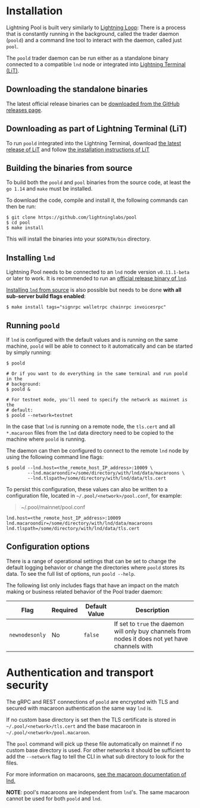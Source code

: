 # Installation

Lightning Pool is built very similarly to
[Lightning Loop](https://github.com/lightninglabs/loop): There is a process that
is constantly running in the background, called the trader daemon (`poold`) and
a command line tool to interact with the daemon, called just `pool`.

The `poold` trader daemon can be run either as a standalone binary connected to
a compatible `lnd` node or integrated into
[Lightning Terminal (LiT)](https://github.com/lightninglabs/lightning-terminal).

## Downloading the standalone binaries

The latest official release binaries can be [downloaded from the GitHub
releases page](https://github.com/lightninglabs/pool/releases).

## Downloading as part of Lightning Terminal (LiT)

To run `poold` integrated into the Lightning Terminal, download [the latest
release of LiT](https://github.com/lightninglabs/lightning-terminal/releases)
and follow
[the installation instructions of LiT](https://github.com/lightninglabs/lightning-terminal#execution)

## Building the binaries from source

To build both the `poold` and `pool` binaries from the source code, at least the
`go 1.14` and `make` must be installed.

To download the code, compile and install it, the following commands can then
be run:

```shell
$ git clone https://github.com/lightninglabs/pool
$ cd pool
$ make install
```

This will install the binaries into your `$GOPATH/bin` directory.

## Installing `lnd`

Lightning Pool needs to be connected to an `lnd` node version `v0.11.1-beta` or
later to work. It is recommended to run an
[official release binary of `lnd`](https://github.com/lightningnetwork/lnd/releases).

[Installing `lnd` from source](https://github.com/lightningnetwork/lnd/blob/master/docs/INSTALL.md#installing-lnd)
is also possible but needs to be done **with all sub-server build flags
enabled**:

```shell
$ make install tags="signrpc walletrpc chainrpc invoicesrpc"
```

## Running `poold`

If `lnd` is configured with the default values and is running on the same
machine, `poold` will be able to connect to it automatically and can be started
by simply running:

```shell
$ poold

# Or if you want to do everything in the same terminal and run poold in the
# background:
$ poold &

# For testnet mode, you'll need to specify the network as mainnet is the
# default:
$ poold --network=testnet
```

In the case that `lnd` is running on a remote node, the `tls.cert` and all
`*.macaroon` files from the `lnd` data directory need to be copied to the
machine where `poold` is running.

The daemon can then be configured to connect to the remote `lnd` node by using
the following command line flags:

```shell
$ poold --lnd.host=<the_remote_host_IP_address>:10009 \
        --lnd.macaroondir=/some/directory/with/lnd/data/macaroons \
        --lnd.tlspath=/some/directory/with/lnd/data/tls.cert
```

To persist this configuration, these values can also be written to a
configuration file, located in `~/.pool/<network>/pool.conf`, for example:

> ~/.pool/mainnet/pool.conf
```text
lnd.host=<the_remote_host_IP_address>:10009
lnd.macaroondir=/some/directory/with/lnd/data/macaroons
lnd.tlspath=/some/directory/with/lnd/data/tls.cert
```

## Configuration options

There is a range of operational settings that can be set to change the default
logging behavior or change the directories where `poold` stores its data. To
see the full list of options, run `poold --help`.

The following list only includes flags that have an impact on the match making
or business related behavior of the Pool trader daemon:

| Flag        | Required | Default Value | Description                         |
|-------------|----------|---------------|-------------------------------------|
| `newnodesonly` | No | `false` | If set to `true` the daemon will only buy channels from nodes it does not yet have channels with |

# Authentication and transport security

The gRPC and REST connections of `poold` are encrypted with TLS and secured with
macaroon authentication the same way `lnd` is.

If no custom base directory is set then the TLS certificate is stored in
`~/.pool/<network>/tls.cert` and the base macaroon in
`~/.pool/<network>/pool.macaroon`.

The `pool` command will pick up these file automatically on mainnet if no custom
base directory is used. For other networks it should be sufficient to add the
`--network` flag to tell the CLI in what sub directory to look for the files.

For more information on macaroons,
[see the macaroon documentation of lnd.](https://github.com/lightningnetwork/lnd/blob/master/docs/macaroons.md)

**NOTE**: pool's macaroons are independent from `lnd`'s. The same macaroon
cannot be used for both `poold` and `lnd`.
